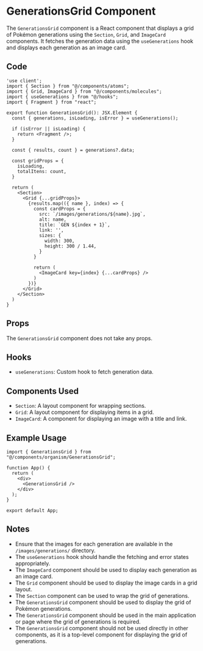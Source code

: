 # GenerationsGrid Component

The `GenerationsGrid` component is a React component that displays a grid of Pokémon generations using the `Section`, `Grid`, and `ImageCard` components. It fetches the generation data using the `useGenerations` hook and displays each generation as an image card.

## Code

```tsx
'use client';
import { Section } from "@/components/atoms";
import { Grid, ImageCard } from "@/components/molecules";
import { useGenerations } from "@/hooks";
import { Fragment } from "react";

export function GenerationsGrid(): JSX.Element {
  const { generations, isLoading, isError } = useGenerations();

  if (isError || isLoading) {
    return <Fragment />;
  }

  const { results, count } = generations?.data;

  const gridProps = {
    isLoading,
    totalItens: count,
  }

  return (
    <Section>
      <Grid {...gridProps}>
        {results.map(({ name }, index) => {
          const cardProps = {
            src: `/images/generations/${name}.jpg`,
            alt: name,
            title: `GEN ${index + 1}`,
            link: '',
            sizes: {
              width: 300,
              height: 300 / 1.44,
            }
          }

          return (
            <ImageCard key={index} {...cardProps} />
          )
        })}
      </Grid>
    </Section>
  )
}
```

## Props

The `GenerationsGrid` component does not take any props.

## Hooks

- `useGenerations`: Custom hook to fetch generation data.

## Components Used

- `Section`: A layout component for wrapping sections.
- `Grid`: A layout component for displaying items in a grid.
- `ImageCard`: A component for displaying an image with a title and link.

## Example Usage

```tsx
import { GenerationsGrid } from "@/components/organism/GenerationsGrid";

function App() {
  return (
    <div>
      <GenerationsGrid />
    </div>
  );
}

export default App;
```

## Notes

- Ensure that the images for each generation are available in the `/images/generations/` directory.
- The `useGenerations` hook should handle the fetching and error states appropriately.
- The `ImageCard` component should be used to display each generation as an image card.
- The `Grid` component should be used to display the image cards in a grid layout.
- The `Section` component can be used to wrap the grid of generations.
- The `GenerationsGrid` component should be used to display the grid of Pokémon generations.
- The `GenerationsGrid` component should be used in the main application or page where the grid of generations is required.
- The `GenerationsGrid` component should not be used directly in other components, as it is a top-level component for displaying the grid of generations.